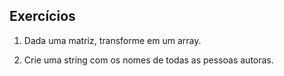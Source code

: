 ## Exercícios


1. Dada uma matriz, transforme em um array.


2. Crie uma string com os nomes de todas as pessoas autoras.
